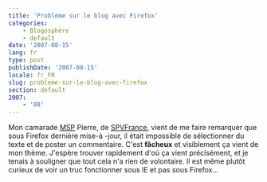 ```yaml
---
title: 'Problème sur le blog avec Firefox'
categories:
    - Blogosphère
    - default
date: '2007-08-15'
lang: fr
type: post
publishDate: '2007-08-15'
locale: fr_FR
slug: probleme-sur-le-blog-avec-firefox
section: default
2007:
    - '08'
---
```


Mon camarade [MSP](https://www.microsoftstudentpartners.com) Pierre, de [SPVFrance](http://www.spvfrance.net/), vient de me faire remarquer que sous Firefox dernière mise-à -jour, il était impossible de sélectionner du texte et de poster un commentaire. C'est **fâcheux** et visiblement ça vient de mon thème. J'espère trouver rapidement d'où ça vient précisément, et je tenais à souligner que tout cela n'a rien de volontaire. Il est même plutôt curieux de voir un truc fonctionner sous IE et pas sous Firefox…